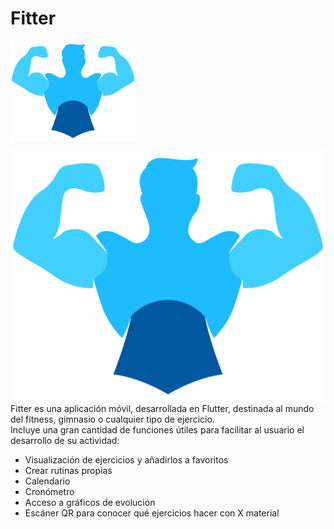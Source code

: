# Fitter
<div>
  <img src="https://raw.githubusercontent.com/Rubxnb/Fitter/master/assets/Fitter.png" width="200px" align="center"/>
 </div>

![Fitter-Logo](https://raw.githubusercontent.com/Rubxnb/Fitter/master/assets/Fitter.png)
Fitter es una aplicación móvil, desarrollada en Flutter, destinada al mundo del fitness, gimnasio o cualquier tipo de ejercicio.  
Incluye una gran cantidad de funciones útiles para facilitar al usuario el desarrollo de su actividad:

* Visualización de ejercicios y añadirlos a favoritos
* Crear rutinas propias
* Calendario
* Cronómetro
* Acceso a gráficos de evolución
* Escáner QR para conocer qué ejercicios hacer con X material

